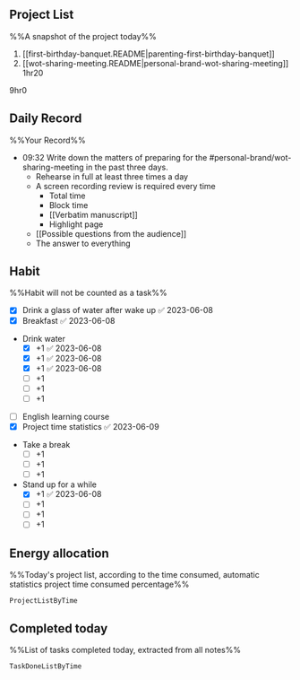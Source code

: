 ## Project List
%%A snapshot of the project today%%
1. [[first-birthday-banquet.README|parenting-first-birthday-banquet]]
2. [[wot-sharing-meeting.README|personal-brand-wot-sharing-meeting]] 1hr20

9hr0

## Daily Record
%%Your Record%%
- 09:32 Write down the matters of preparing for the #personal-brand/wot-sharing-meeting in the past three days.
	- Rehearse in full at least three times a day
	- A screen recording review is required every time
		- Total time
		- Block time
		- [[Verbatim manuscript]]
		- Highlight page
	- [[Possible questions from the audience]]
	- The answer to everything
## Habit
%%Habit will not be counted as a task%%
- [x] Drink a glass of water after wake up ✅ 2023-06-08
- [x] Breakfast ✅ 2023-06-08
- Drink water
	- [x] +1 ✅ 2023-06-08
	- [x] +1 ✅ 2023-06-08
	- [x] +1 ✅ 2023-06-08
	- [ ] +1
	- [ ] +1
	- [ ] +1
- [ ] English learning course
- [x] Project time statistics ✅ 2023-06-09
- Take a break
	- [ ] +1
	- [ ] +1
	- [ ] +1
- Stand up for a while
	- [x] +1 ✅ 2023-06-08
	- [ ] +1
	- [ ] +1
	- [ ] +1
	
## Energy allocation
%%Today's project list, according to the time consumed, automatic statistics project time consumed percentage%%
```PeriodicPARA
ProjectListByTime
```

## Completed today
%%List of tasks completed today, extracted from all notes%%
```PeriodicPARA
TaskDoneListByTime
```
